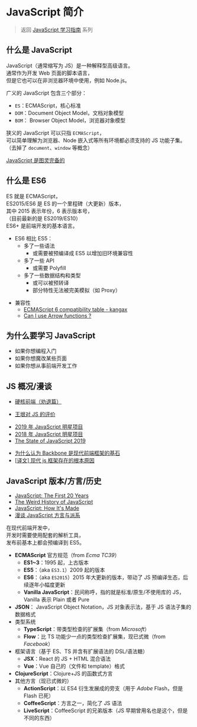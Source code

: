 # JavaScript 简介

> 返回 [JavaScript 学习指南](./js-foundation.md) 系列

## 什么是 JavaScript

JavaScript（通常缩写为 JS）是一种解释型高级语言。  
通常作为开发 Web 页面的脚本语言，  
但是它也可以在非浏览器环境中使用，例如 Node.js。

广义的 JavaScript 包含三个部分：

- `ES`：ECMAScript，核心标准
- `DOM`：Document Object Model，文档对象模型
- `BOM`： Browser Object Model，浏览器对象模型

狭义的 JavaScript 可以只指 `ECMAScript`，  
可以简单理解为浏览器、Node 嵌入式等所有环境都必须支持的 JS 功能子集。  
（去掉了 `document`、`window` 等概念）

[JavaScript 是图灵完备的](https://www.freecodecamp.org/news/javascript-is-turing-complete-explained-41a34287d263/)

## 什么是 ES6

ES 就是 ECMAScript，  
ES2015/ES6 是 ES 的一个里程碑（大更新）版本，  
其中 2015 表示年份，6 表示版本号，  
（目前最新的是 ES2019/ES10）  
ES6+ 是前端开发的基本语言。

- ES6 相比 ES5：
  - 多了一些语法
    - 或需要被预编译成 ES5 以增加旧环境兼容性
  - 多了一些 API
    - 或需要 Polyfill
  - 多了一些数据结构和类型
    - 或可以被预转译
    - 部分特性无法被完美模拟（如 Proxy）

* 兼容性
  - [ECMAScript 6 compatibility table - kangax](https://kangax.github.io/compat-table/)
  - [Can I use <u>Arrow functions</u> ?](https://caniuse.com/#search=Arrow%20functions)

## 为什么要学习 JavaScript

- 如果你想编程入门
- 如果你想魔改某些页面
- 如果你想从事前端开发工作

## JS 概况/漫谈

- [硬核前端（劝退篇）](./fe-hardcore-overview.md)

- [王垠对 JS 的评价](https://zhuanlan.zhihu.com/p/54821270)

* [2019 年 JavaScript 明星项目](https://risingstars.js.org/2019/zh)
* [2018 年 JavaScript 明星项目](https://risingstars.js.org/2018/zh)
* [The State of JavaScript 2019](https://2019.stateofjs.com/zh/)

- [为什么认为 Backbone 是现代前端框架的基石](https://zhuanlan.zhihu.com/p/30982369)
- [[译文] 现代 js 框架存在的根本原因](https://juejin.im/post/5b111436e51d4506d06205fd)

## JavaScript 版本/方言/历史

- [JavaScript: The First 20 Years](https://zenodo.org/record/3710954)
- [The Weird History of JavaScript](https://www.youtube.com/watch?v=Sh6lK57Cuk4)
- [JavaScript: How It's Made](https://www.youtube.com/watch?v=FSs_JYwnAdI)
- [漫谈 JavaScript 方言与派系](https://www.blackglory.me/javascript-dialects-and-factions/)

在现代前端开发中，  
开发时需要使用配套的解析工具，  
发布前基本上都会预编译到 ES5。

- **ECMAScript** 官方规范（from _Ecma TC39_）
  - **ES1~3**：1995 起，上古版本
  - **ES5**：（aka `ES3.1`）2009 起的版本
  - **ES6**：（aka `ES2015`）2015 年大更新的版本，带动了 JS 预编译生态，后续逐年小幅度更新
  - **Vanilla JavaScript**：民间称呼，指的就是标准/原生/不使用库的 JS，Vanilla 表示 Plain 或者 Pure
- **JSON**： JavaScript Object Notation，JS 对象表示法，基于 JS 语法子集的数据格式
- 类型系统
  - **TypeScript**：带类型检查的扩展集（from _Microsoft_）
  - **Flow**：比 TS 功能少一点的类型检查扩展集，现已式微（from _Facebook_）
- 框架语言（基于 ES、TS 并含有扩展语法的 DSL/语法糖）
  - **JSX**：React 的 JS + HTML 混合语法
  - **Vue**：Vue 自己的（文件和 template）格式
- **ClojureScript**：Clojure+JS 的函数式方言
- 其他方言（现已式微的）
  - **ActionScript**：以 ES4 衍生发展成的旁支（用于 _Adobe_ Flash，但是 Flash 已死）
  - **CoffeeScript**：方言之一，简化了 JS 语法
  - **LiveScript**：CoffeeScript 的兄弟版本（JS 早期曾用名也是这个，但是不同的东西）
